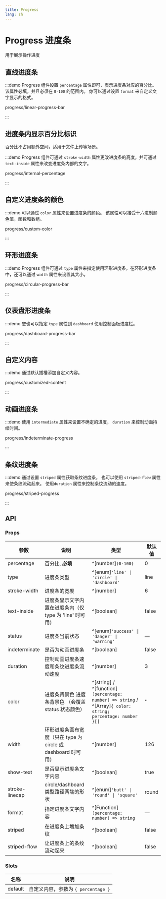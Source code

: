 ```yaml
---
title: Progress
lang: zh
---
```


# Progress 进度条

用于展示操作进度

## 直线进度条

:::demo Progress 组件设置 `percentage` 属性即可，表示进度条对应的百分比。 该属性必填，并且必须在 `0-100` 的范围内。 你可以通过设置 `format` 来自定义文字显示的格式。

progress/linear-progress-bar

:::

## 进度条内显示百分比标识

百分比不占用额外空间，适用于文件上传等场景。

:::demo Progress 组件可通过 `stroke-width` 属性更改进度条的高度，并可通过 `text-inside` 属性来改变进度条内部的文字。

progress/internal-percentage

:::

## 自定义进度条的颜色

:::demo 可以通过 `color` 属性来设置进度条的颜色。 该属性可以接受十六进制颜色值，函数和数组。

progress/custom-color

:::

## 环形进度条

:::demo Progress 组件可通过 `type` 属性来指定使用环形进度条，在环形进度条中，还可以通过 `width` 属性来设置其大小。

progress/circular-progress-bar

:::

## 仪表盘形进度条

:::demo 您也可以指定 `type` 属性到 `dashboard` 使用控制面板进度栏。

progress/dashboard-progress-bar

:::

## 自定义内容

:::demo 通过默认插槽添加自定义内容。

progress/customized-content

:::

## 动画进度条

:::demo 使用 `intermediate` 属性来设置不确定的进度， `duration` 来控制动画持续时间。

progress/indeterminate-progress

:::

## 条纹进度条

:::demo 通过设置 `striped` 属性获取条纹进度条。 也可以使用 `striped-flow` 属性来使条纹流动起来。 使用`duration` 属性来控制条纹流动的速度。

progress/striped-progress

:::

## API

### Props

| 参数 | 说明 | 类型 | 默认值 |
| --- | --- | --- | --- |
| percentage | 百分比, **必填** | ^[number]`(0-100)` | 0 |
| type | 进度条类型 | ^[enum]`'line' \| 'circle' \| 'dashboard'` | line |
| stroke-width | 进度条的宽度 | ^[number] | 6 |
| text-inside | 进度条显示文字内置在进度条内（仅 type 为 'line' 时可用） | ^[boolean] | false |
| status | 进度条当前状态 | ^[enum]`'success' \| 'danger' \| 'warning'` | — |
| indeterminate | 是否为动画进度条 | ^[boolean] | false |
| duration | 控制动画进度条速度和条纹进度条流动速度 | ^[number] | 3 |
| color | 进度条背景色 进度条背景色 （会覆盖 status 状态颜色） | ^[string] / ^[function]`(percentage: number) => string` / ^[Array]`{ color: string; percentage: number }[]` | '' |
| width | 环形进度条画布宽度（只在 type 为 circle 或 dashboard 时可用） | ^[number] | 126 |
| show-text | 是否显示进度条文字内容 | ^[boolean] | true |
| stroke-linecap | circle/dashboard 类型路径两端的形状 | ^[enum]`'butt' \| 'round' \| 'square'` | round |
| format | 指定进度条文字内容 | ^[Function]`(percentage: number) => string` | — |
| striped | 在进度条上增加条纹 | ^[boolean] | false |
| striped-flow | 让进度条上的条纹流动起来 | ^[boolean] | false |

### Slots

| 名称    | 说明                                |
| ------- | ----------------------------------- |
| default | 自定义内容，参数为 `{ percentage }` |

